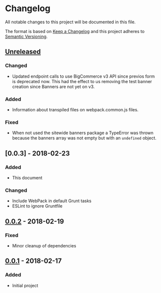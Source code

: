 # Changelog
All notable changes to this project will be documented in this file.

The format is based on [Keep a Changelog](http://keepachangelog.com/en/1.0.0/)
and this project adheres to [Semantic Versioning](http://semver.org/spec/v2.0.0.html).

## [Unreleased]
### Changed
- Updated endpoint calls to use BigCommerce v3 API since previos form is deprecated now. This had the effect to us removing the test banner creation since Banners are not yet on v3.

### Added
- Information about transpiled files on webpack.common.js files.

### Fixed
- When not used the sitewide banners package a TypeError was thrown because the banners array was not empty but with an `undefined` object.

## [0.0.3] - 2018-02-23
### Added
- This document

### Changed
- Include WebPack in default Grunt tasks
- ESLint to ignore Gruntfile

## [0.0.2] - 2018-02-19
### Fixed
- Minor cleanup of dependencies

## [0.0.1] - 2018-02-17
### Added
- Initial project

[Unreleased]: https://github.com/olivierlacan/keep-a-changelog/compare/v0.0.2...HEAD
[0.0.2]: https://github.com/olivierlacan/keep-a-changelog/compare/v0.0.1...v0.0.2
[0.0.1]: https://github.com/olivierlacan/keep-a-changelog/compare/v0.0.0...v0.0.1
